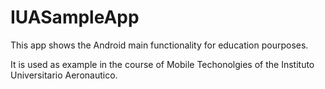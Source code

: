 # IUASampleApp
This app shows the Android main functionality for education pourposes.

It is used as example in the course of Mobile Techonolgies of the Instituto Universitario Aeronautico.
